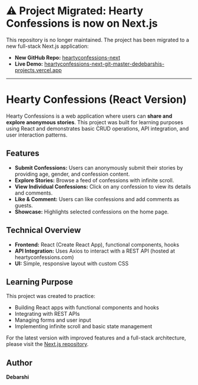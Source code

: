 # ⚠️ Project Migrated: Hearty Confessions is now on Next.js

This repository is no longer maintained. The project has been migrated to a new full-stack Next.js application:

- **New GitHub Repo:** [heartyconfessions-next](https://github.com/de-debarshi/heartyconfessions-next)
- **Live Demo:** [heartyconfessions-next-git-master-dedebarshis-projects.vercel.app](https://heartyconfessions-next-git-master-dedebarshis-projects.vercel.app/)

---

# Hearty Confessions (React Version)

Hearty Confessions is a web application where users can **share and explore anonymous stories**. This project was built for learning purposes using React and demonstrates basic CRUD operations, API integration, and user interaction patterns.

## Features

- **Submit Confessions:** Users can anonymously submit their stories by providing age, gender, and confession content.
- **Explore Stories:** Browse a feed of confessions with infinite scroll.
- **View Individual Confessions:** Click on any confession to view its details and comments.
- **Like & Comment:** Users can like confessions and add comments as guests.
- **Showcase:** Highlights selected confessions on the home page.

## Technical Overview

- **Frontend:** React (Create React App), functional components, hooks
- **API Integration:** Uses Axios to interact with a REST API (hosted at heartyconfessions.com)
- **UI:** Simple, responsive layout with custom CSS

## Learning Purpose

This project was created to practice:
- Building React apps with functional components and hooks
- Integrating with REST APIs
- Managing forms and user input
- Implementing infinite scroll and basic state management

For the latest version with improved features and a full-stack architecture, please visit the [Next.js repository](https://github.com/de-debarshi/heartyconfessions-next).

## Author

**Debarshi**

